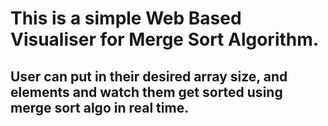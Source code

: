 # This is a simple Web Based Visualiser for Merge Sort Algorithm.
## User can put in their desired array size, and elements and watch them get sorted using merge sort algo in real time.
